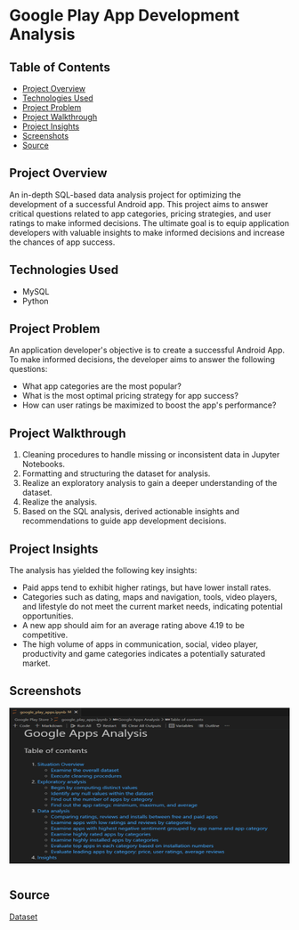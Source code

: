 # Google Play App Development Analysis

## Table of Contents
+ [Project Overview](#Project-overview)
+ [Technologies Used](#Technologies-Used)
+ [Project Problem](#Project-Problem)
+ [Project Walkthrough](#Project-Walkthrough)
+ [Project Insights](#Project-Insights)
+ [Screenshots](#Screenshots)
+ [Source](#Source)

## Project Overview
  An in-depth SQL-based data analysis project for optimizing the development of a successful Android app. This project aims to answer critical questions related to app categories, pricing strategies, and user ratings to make informed decisions. The ultimate goal is to equip application developers with valuable insights to make informed decisions and increase the chances of app success.
 
## Technologies Used
+ MySQL
+ Python

## Project Problem
An application developer's objective is to create a successful Android App. To make informed decisions, the developer aims to answer the following questions:
- What app categories are the most popular?
- What is the most optimal pricing strategy for app success?
- How can user ratings be maximized to boost the app's performance?

## Project Walkthrough
1. Cleaning procedures to handle missing or inconsistent data in Jupyter Notebooks.
2. Formatting and structuring the dataset for analysis.
3. Realize an exploratory analysis to gain a deeper understanding of the dataset.
4. Realize the analysis.
5. Based on the SQL analysis, derived actionable insights and recommendations to guide app development decisions. 

## Project Insights
The analysis has yielded the following key insights:
- Paid apps tend to exhibit higher ratings, but have lower install rates.
- Categories such as dating, maps and navigation, tools, video players, and lifestyle do not meet the current market needs, indicating potential opportunities.
- A new app should aim for an average rating above 4.19 to be competitive.
- The high volume of apps in communication, social, video player, productivity and game categories indicates a potentially saturated market.


## Screenshots
<div style="display: flex; flex-direction: row; gap:10">
  <img  style="margin-bottom: 15px;" src="https://github.com/NilArj/Google_play/blob/6c700535f62b9c8d577b4684e634026501ece139/images/Captura%20de%20pantalla%202023-09-25%20084058.png" alt="visualization insights" width="600" height="280">
</div>

## Source
[Dataset](https://www.kaggle.com/datasets/lava18/google-play-store-apps)

